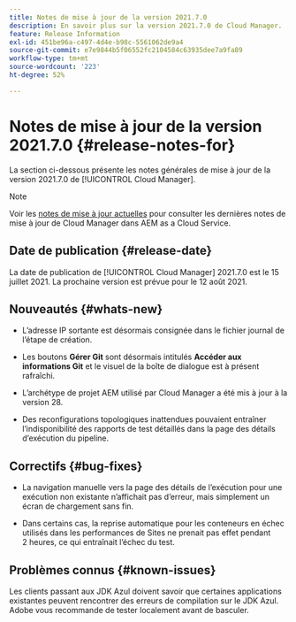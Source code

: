 ```yaml
---
title: Notes de mise à jour de la version 2021.7.0
description: En savoir plus sur la version 2021.7.0 de Cloud Manager.
feature: Release Information
exl-id: 451be96a-c497-4d4e-b98c-5561062de9a4
source-git-commit: e7e9844b5f06552fc2104584c63935dee7a9fa89
workflow-type: tm+mt
source-wordcount: '223'
ht-degree: 52%

---
```


# Notes de mise à jour de la version 2021.7.0 {#release-notes-for}

La section ci-dessous présente les notes générales de mise à jour de la version 2021.7.0 de [!UICONTROL Cloud Manager].

>[!NOTE]
>Voir les [notes de mise à jour actuelles](https://experienceleague.adobe.com/en/docs/experience-manager-cloud-service/content/release-notes/cloud-manager/current#getting-access) pour consulter les dernières notes de mise à jour de Cloud Manager dans AEM as a Cloud Service.

## Date de publication {#release-date}

La date de publication de [!UICONTROL Cloud Manager] 2021.7.0 est le 15 juillet 2021.
La prochaine version est prévue pour le 12 août 2021.

## Nouveautés {#whats-new}

<!--
* Customers can now use Azul 8 and 11 JDKs for their Cloud Manager build processes. They can choose to apply one of these JDKs either for toolchains-compatible Maven plug-ins or for the entire Maven process execution. -->

* L’adresse IP sortante est désormais consignée dans le fichier journal de l’étape de création.

* Les boutons **Gérer Git** sont désormais intitulés **Accéder aux informations Git** et le visuel de la boîte de dialogue est à présent rafraîchi.

* L’archétype de projet AEM utilisé par Cloud Manager a été mis à jour à la version 28.

* Des reconfigurations topologiques inattendues pouvaient entraîner l’indisponibilité des rapports de test détaillés dans la page des détails d’exécution du pipeline.

## Correctifs {#bug-fixes}

* La navigation manuelle vers la page des détails de l’exécution pour une exécution non existante n’affichait pas d’erreur, mais simplement un écran de chargement sans fin.

* Dans certains cas, la reprise automatique pour les conteneurs en échec utilisés dans les performances de Sites ne prenait pas effet pendant 2 heures, ce qui entraînait l’échec du test.

## Problèmes connus {#known-issues}

Les clients passant aux JDK Azul doivent savoir que certaines applications existantes peuvent rencontrer des erreurs de compilation sur le JDK Azul. Adobe vous recommande de tester localement avant de basculer.
